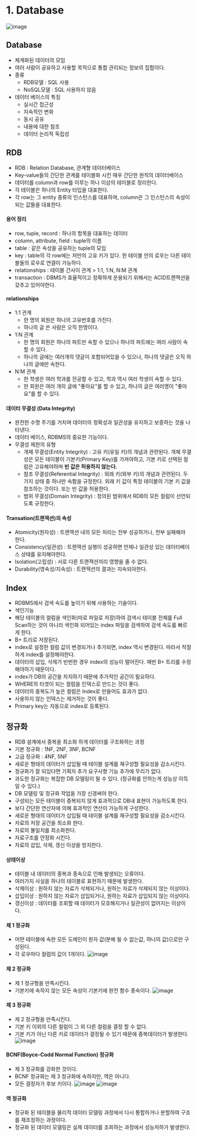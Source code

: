 # 1. Database

![image](https://user-images.githubusercontent.com/26458200/49019089-74cec680-f1d0-11e8-85c8-3723e6f5e45a.png)

## Database
- 체계화된 데이터의 모임
- 여러 사람이 공유하고 사용할 목적으로 통합 관리되는 정보의 집합이다.
- 종류
    + RDB모델 : SQL 사용
    + NoSQL모델 : SQL 사용하지 않음
- 데이터 베이스의 특징
    + 실시간 접근성
    + 지속적인 변화
    + 동시 공유
    + 내용에 대한 참조
    + 데이터 논리적 독립성
## RDB
- RDB : Relation Database, 관계형 데이터베이스
- Key-value들의 간단한 관계를 테이블화 시킨 매우 간단한 원칙의 데이터베이스
- 데이터를 column과 row를 이루는 하나 이상의 테이블로 정리한다.
- 각 테이블은 하나의 Entity 타입을 대표한다.
- 각 row는 그 entity 종류의 인스턴스를 대표하며, column은 그 인스턴스의 속성이 되는 값들을 대표한다.

#### 용어 정리
+ row, tuple, record : 하나의 항목을 대표하는 데이터
+ column, attribute, field : tuple의 이름
+ table : 같은 속성을 공유하는 tuple의 모임
+ key : table의 각 row에는 저만의 고유 키가 있다. 한 테이블 안의 로우는 다른 테이블들의 로우로 연결이 가능하다.
+ relationships : 테이블 간사이 관계 > 1:1, 1:N, N:M 관계
+ transaction : DBMS가 효율적이고 정확하게 운용되기 위해서는 ACID트랜잭션을 갖추고 있어야한다.

#### relationships
- 1:1 관계
    + 한 명의 회원은 하나의 고유번호를 가진다.
    + 하나의 글 쓴 사람은 오직 한명이다.
- 1:N 관계
    + 한 명의 회원은 하나의 파트만 속할 수 있으나 하나의 파트에는 여러 사람이 속할 수 있다.
    + 하나의 글에는 여러개의 댓글이 포함되어있을 수 있으나, 하나의 댓글은 오직 하나의 글에만 속한다.
- N:M 관계
    + 한 학생은 여러 학과를 전공할 수 있고, 학과 역시 여러 학생이 속할 수 있다.
    + 한 회원은 여러 개의 글에 "좋아요"를 할 수 있고, 하나의 글은 여러명이 "좋아요"를 할 수 있다.

#### 데이터 무결성 (Data Integrity)
- 완전한 수명 주기를 거치며 데이터의 정확성과 일관성을 유지하고 보증하는 것을 나타낸다.
- 데이터 베이스, RDBMS의 중요한 기능이다.
- 무결성 제한의 유형
    + 개체 무결성(Entity Integrity) : 고유 키(유일 키)의 개념과 관련된다. 개체 무결성은 모든 테이블이 기본키(Primary Key)를 가져야하고, 기본 키로 선택된 컬럼은 고유해야하며 **빈 값은 허용하지 않는다.**
    + 참조 무결성(Referential Integrity) : 외래 키(외부 키)의 개념과 관련된다. 두 가지 상태 중 하나만 속함을 규정한다. 외래 키 값이 특정 테이블의 기본 키 값을 참조하는 것이다. 또는 빈 값을 허용한다.
    + 범위 무결성(Domain Integrity) : 정의된 범위에서 RDB의 모든 컬럼이 선언되도록 규정한다.

#### Transation(트랜잭션)의 속성
- Atomicity(원자성) : 트랜잭션 내의 모든 처리는 전부 성공하거나, 전부 실패해야 한다.
- Consistency(일관성) : 트랜잭션 실행이 성공하면 언제나 일관성 있는 데이터베이스 상태를 유지해야한다.
- Isolation(고립성) : 서로 다른 트랜잭션끼리 영향을 줄 수 없다.
- Durability(영속성/지속성) : 트랜잭션의 결과는 지속되야한다.

## Index
- RDBMS에서 검색 속도를 높이기 위해 사용하는 기술이다.
- 색인기능
- 해당 테이블의 컬럼을 색인화(따로 파일로 저장)하여 검색시 테이블 전체를 Full Scan하는 것이 아니라 색인화 되어있는 index 파일을 검색하여 검색 속도를 빠르게 한다.
- B+ 트리로 저장된다.
- index로 설정한 컬럼 값이 변경되거나 추가되면, index 역시 변경된다. 따라서 적절하게 index를 설정해야한다.
- 데이터의 삽입, 삭제가 빈번한 경우 index의 성능이 떨어진다. 매번 B+ 트리를 수정해야하기 때문이다.
- index가 DB의 공간을 차지하기 때문에 추가적인 공간이 필요하다.
- WHERE의 타겟이 되는 컬럼을 인덱스로 만드는 것이 좋다.
- 데이터의 중복도가 높은 컬럼은 Index로 만들어도 효과가 없다.
- 사용하지 않는 인덱스는 제거하는 것이 좋다.
- Primary key는 자동으로 index로 등록된다.

## 정규화
- RDB 설계에서 중복을 최소화 하게 데이터를 구조화하는 과정
- 기본 정규화 : 1NF, 2NF, 3NF, BCNF
- 고급 정규화 : 4NF, 5NF
- 새로운 형태의 데이터가 삽입될 때 테이블 설계를 재구성할 필요성을 감소시킨다.
- 정규화가 잘 되있다면 기획자 추가 요구사항 기능 추가에 무리가 없다.
- 과도한 정규화는 복잡한 DB 모델링이 될 수 있다. (정규화를 안하는게 성능상 이득일 수 있다.)
- DB 모델링 및 정규화 작업을 가장 신경써야 한다.
- 구성되는 모든 테이블이 중복되지 않게 효과적으로 DB내 표현이 가능하도록 한다.
- 보다 간단한 연산자에 의해 효과적인 연산이 가능하게 구성한다.
- 새로운 형태의 데이터가 삽입될 때 테이블 설계를 재구성할 필요성을 감소시킨다.
- 자료의 저장 공간을 최소화 한다.
- 자료의 불일치를 최소화한다.
- 자료구조를 안정화 시킨다.
- 자료의 삽입, 삭제, 갱신 이상을 방지한다.

#### 상태이상
- 테이블 내 데이터의 중복과 종속으로 인해 발생되는 오류이다.
- 여러가지 사실을 하나의 테이블로 표현하기 때문에 발생한다.
- 삭제이상 : 원하지 않는 자료가 삭제되거나, 원하는 자료가 삭제되지 않는 이상이다.
- 삽입이상 : 원하지 않는 자료가 삽입되거나, 원하는 자료가 삽입되지 않는 이상이다.
- 갱신이상 : 데이터를 조회할 때 데이터가 모호해지거나 일관성이 없어지는 이상이다.

#### 제 1 정규화
- 어떤 테이블에 속한 모든 도메인이 원자 값(분해 될 수 없는값, 하나의 값)으로만 구성된다.
- 각 로우마다 컬럼의 값이 1개이다.
![image](https://user-images.githubusercontent.com/26458200/49020584-2c190c80-f1d4-11e8-9e9b-8930cde16f9d.png)

#### 제 2 정규화
- 제 1 정규형을 만족시킨다.
- 기본키에 속하지 않는 모든 속성이 기본키에 완전 함수 종속이다.
![image](https://user-images.githubusercontent.com/26458200/49020630-4bb03500-f1d4-11e8-93fd-156874e14ee3.png)

#### 제 3 정규화
- 제 2 정규형을 만족시킨다.
- 기본 키 이외의 다른 컬럼이 그 외 다른 컬럼을 결정 할 수 없다.
- 기본 키가 아닌 다른 키로 데이터가 결정될 수 있기 때문에 중복데이터가 발생한다.
![image](https://user-images.githubusercontent.com/26458200/49020754-8a45ef80-f1d4-11e8-8423-cc9427715f57.png)

#### BCNF(Boyce-Codd Normal Function) 정규화
- 제 3 정규화를 강화한 것이다.
- BCNF 정규화는 제 3 정규화에 속하지만, 역은 아니다.
- 모든 결정자가 후보 키이다.
![image](https://user-images.githubusercontent.com/26458200/49020852-be211500-f1d4-11e8-8c4e-877cac028924.png)
![image](https://user-images.githubusercontent.com/26458200/49020878-cda05e00-f1d4-11e8-9cce-053e704ff54b.png)

#### 역 정규화
- 정규화 된 테이블을 물리적 데이터 모델링 과정에서 다시 통합하거나 분할하여 구조를 재조정하는 과정이다.
- 정규화 된 데이터 모델링은 실제 데이터를 조회하는 과정에서 성능저하가 발생한다.